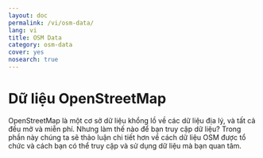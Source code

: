 ```yaml
---
layout: doc
permalink: /vi/osm-data/
lang: vi
title: OSM Data
category: osm-data
cover: yes
nosearch: true
---
```


Dữ liệu OpenStreetMap
==================

OpenStreetMap là một cơ sở dữ liệu khổng lồ về các dữ liệu địa lý, và tất cả đều mở và miễn phí. Nhưng làm thế nào để bạn truy cập dữ liệu? Trong phần này chúng ta sẽ thảo luận chi tiết hơn về cách dữ liệu OSM được tổ chức và cách bạn có thể truy cập và sử dụng dữ liệu mà bạn quan tâm.  

<!--
Chúng ta sẽ nghiên cứu các vấn đề:

-	OSM Data: Tổng quan
-	Định dạng dữ liệu địa lý và file .osm
-	Nhận dữ liệu
-	Dữ liệu OSM Data và cơ sở dữ liệu
-	Thao tác trên các file OSM với Osmosis
-	OverPass API

-->